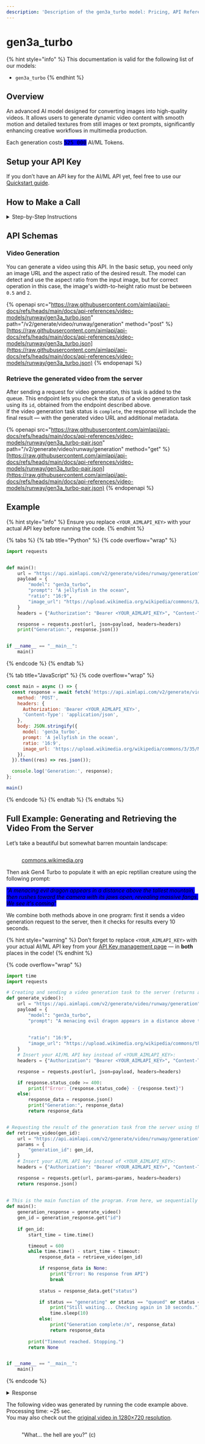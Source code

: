 ```yaml
---
description: 'Description of the gen3a_turbo model: Pricing, API Reference, Examples.'
---
```


# gen3a\_turbo

{% hint style="info" %}
This documentation is valid for the following list of our models:

* `gen3a_turbo`
{% endhint %}

## Overview

An advanced AI model designed for converting images into high-quality videos. It allows users to generate dynamic video content with smooth motion and detailed textures from still images or text prompts, significantly enhancing creative workflows in multimedia production.

Each generation costs <kbd><mark style="background-color:blue;">525 000<mark style="background-color:blue;"></kbd> AI/ML Tokens.

## Setup your API Key

If you don’t have an API key for the AI/ML API yet, feel free to use our [Quickstart guide](https://docs.aimlapi.com/quickstart/setting-up).

## How to Make a Call

<details>

<summary>Step-by-Step Instructions</summary>

Generating a video using this model involves sequentially calling two endpoints:&#x20;

* The first one is for creating and sending a video generation task to the server (returns a generation ID).
* The second one is for requesting the generated video from the server using the generation ID received from the first endpoint.&#x20;

Below, you can find two corresponding API schemas and an example.

</details>

## API Schemas

### Video Generation

You can generate a video using this API. In the basic setup, you need only an image URL and the aspect ratio of the desired result. The model can detect and use the aspect ratio from the input image, but for correct operation in this case, the image's width-to-height ratio must be between `0.5` and `2`.

{% openapi src="https://raw.githubusercontent.com/aimlapi/api-docs/refs/heads/main/docs/api-references/video-models/runway/gen3a_turbo.json" path="/v2/generate/video/runway/generation" method="post" %}
[https://raw.githubusercontent.com/aimlapi/api-docs/refs/heads/main/docs/api-references/video-models/runway/gen3a_turbo.json](https://raw.githubusercontent.com/aimlapi/api-docs/refs/heads/main/docs/api-references/video-models/runway/gen3a_turbo.json)
{% endopenapi %}

### Retrieve the generated video from the server

After sending a request for video generation, this task is added to the queue. This endpoint lets you check the status of a video generation task using its `id`, obtained from the endpoint described above.\
If the video generation task status is `complete`, the response will include the final result — with the generated video URL and additional metadata.

{% openapi src="https://raw.githubusercontent.com/aimlapi/api-docs/refs/heads/main/docs/api-references/video-models/runway/gen3a_turbo-pair.json" path="/v2/generate/video/runway/generation" method="get" %}
[https://raw.githubusercontent.com/aimlapi/api-docs/refs/heads/main/docs/api-references/video-models/runway/gen3a_turbo-pair.json](https://raw.githubusercontent.com/aimlapi/api-docs/refs/heads/main/docs/api-references/video-models/runway/gen3a_turbo-pair.json)
{% endopenapi %}

## Example

{% hint style="info" %}
Ensure you replace `<YOUR_AIMLAPI_KEY>` with your actual API key before running the code.
{% endhint %}

{% tabs %}
{% tab title="Python" %}
{% code overflow="wrap" %}
```python
import requests


def main():
    url = "https://api.aimlapi.com/v2/generate/video/runway/generation"
    payload = {
        "model": "gen3a_turbo",
        "prompt": "A jellyfish in the ocean",
        "ratio": "16:9",
        "image_url": "https://upload.wikimedia.org/wikipedia/commons/3/35/Maldivesfish2.jpg",
    }
    headers = {"Authorization": "Bearer <YOUR_AIMLAPI_KEY>", "Content-Type": "application/json"}

    response = requests.post(url, json=payload, headers=headers)
    print("Generation:", response.json())


if __name__ == "__main__":
    main()

```
{% endcode %}
{% endtab %}

{% tab title="JavaScript" %}
{% code overflow="wrap" %}
```javascript
const main = async () => {
  const response = await fetch('https://api.aimlapi.com/v2/generate/video/runway/generation', {
    method: 'POST',
    headers: {
      Authorization: 'Bearer <YOUR_AIMLAPI_KEY>',
      'Content-Type': 'application/json',
    },
    body: JSON.stringify({
      model: 'gen3a_turbo',
      prompt: 'A jellyfish in the ocean',
      ratio: '16:9',
      image_url: 'https://upload.wikimedia.org/wikipedia/commons/3/35/Maldivesfish2.jpg',
    }),
  }).then((res) => res.json());

  console.log('Generation:', response);
};

main()
```
{% endcode %}
{% endtab %}
{% endtabs %}

## Full Example: Generating and Retrieving the Video From the Server

Let’s take a beautiful but somewhat barren mountain landscape:

<figure><img src="https://upload.wikimedia.org/wikipedia/commons/thumb/6/68/Liebener_Spitze_SW.JPG/1280px-Liebener_Spitze_SW.JPG" alt=""><figcaption><p><a href="https://commons.wikimedia.org/wiki/File:Liebener_Spitze_SW.JPG">commons.wikimedia.org</a></p></figcaption></figure>

Then ask Gen4 Turbo to populate it with an epic reptilian creature using the following prompt:

_<mark style="background-color:blue;">"A menacing evil dragon appears in a distance above the tallest mountain, then rushes toward the camera with its jaws open, revealing massive fangs. We see it's coming"</mark>_

We combine both methods above in one program: first it sends a video generation request to the server, then it checks for results every 10 seconds.&#x20;

{% hint style="warning" %}
Don’t forget to replace `<YOUR_AIMLAPI_KEY>` with your actual AI/ML API key from your [API Key management page](https://aimlapi.com/app/keys/) — in **both** places in the code!
{% endhint %}

{% code overflow="wrap" %}
```python
import time
import requests

# Creating and sending a video generation task to the server (returns a generation ID)
def generate_video():
    url = "https://api.aimlapi.com/v2/generate/video/runway/generation"
    payload = {
        "model": "gen3a_turbo",
        "prompt": "A menacing evil dragon appears in a distance above the tallest mountain, then rushes toward the camera with its jaws open, revealing massive fangs. We see it's coming",
        
        
        "ratio": "16:9",
        "image_url": "https://upload.wikimedia.org/wikipedia/commons/thumb/6/68/Liebener_Spitze_SW.JPG/1280px-Liebener_Spitze_SW.JPG",
    }
    # Insert your AI/ML API key instead of <YOUR_AIMLAPI_KEY>:
    headers = {"Authorization": "Bearer <YOUR_AIMLAPI_KEY>", "Content-Type": "application/json"}

    response = requests.post(url, json=payload, headers=headers)

    if response.status_code >= 400:
        print(f"Error: {response.status_code} - {response.text}")
    else:
        response_data = response.json()
        print("Generation:", response_data)
        return response_data


# Requesting the result of the generation task from the server using the generation_id:
def retrieve_video(gen_id):
    url = "https://api.aimlapi.com/v2/generate/video/runway/generation"
    params = {
        "generation_id": gen_id,
    }
    # Insert your AI/ML API key instead of <YOUR_AIMLAPI_KEY>:
    headers = {"Authorization": "Bearer <YOUR_AIMLAPI_KEY>", "Content-Type": "application/json"}

    response = requests.get(url, params=params, headers=headers)
    return response.json()
    
    
# This is the main function of the program. From here, we sequentially call the video generation and then repeatedly request the result from the server every 10 seconds:
def main():
    generation_response = generate_video()
    gen_id = generation_response.get("id")
        
    if gen_id:
        start_time = time.time()

        timeout = 600
        while time.time() - start_time < timeout:
            response_data = retrieve_video(gen_id)

            if response_data is None:
                print("Error: No response from API")
                break
        
            status = response_data.get("status")

            if status == "generating" or status == "queued" or status == "waiting":
                print("Still waiting... Checking again in 10 seconds.")
                time.sleep(10)
            else:
                print("Generation complete:/n", response_data)
                return response_data
   
        print("Timeout reached. Stopping.")
        return None    


if __name__ == "__main__":
    main()

```
{% endcode %}

<details>

<summary>Response</summary>

{% code overflow="wrap" %}
```json5
Generation: {'id': 'd0cddca1-e382-4625-84c9-0817a6441876', 'status': 'queued'}
Still waiting... Checking again in 10 seconds.
Still waiting... Checking again in 10 seconds.
Still waiting... Checking again in 10 seconds.
Still waiting... Checking again in 10 seconds.
Still waiting... Checking again in 10 seconds.
Still waiting... Checking again in 10 seconds.
Still waiting... Checking again in 10 seconds.
Generation complete:/n {'id': 'd0cddca1-e382-4625-84c9-0817a6441876', 'status': 'completed', 'video': ['https://cdn.aimlapi.com/wolf/704dae4c-2ec9-4390-9625-abb52c359c4f.mp4?_jwt=eyJhbGciOiJIUzI1NiIsInR5cCI6IkpXVCJ9.eyJrZXlIYXNoIjoiYjNjYzExNDU1YTJmODNmZCIsImJ1Y2tldCI6InJ1bndheS10YXNrLWFydGlmYWN0cyIsInN0YWdlIjoicHJvZCIsImV4cCI6MTc0NDU4ODgwMH0.Jzmu6gPsBTTiZecKxSSwi9qk0-KSaHIgQbIOmCKe0Lk']}
```
{% endcode %}

</details>

The following video was generated by running the code example above. Processing time: \~25 sec. \
You may also check out the [original video in 1280×720 resolution](https://drive.google.com/file/d/1vDMftEwlfspfHPbDIpc2FhuirrsyC9B-/view?usp=sharing).

<div align="left"><figure><img src="../../../.gitbook/assets/run3a_turbo_preview.gif" alt=""><figcaption><p>"What... the hell are you?" (c)</p></figcaption></figure></div>
